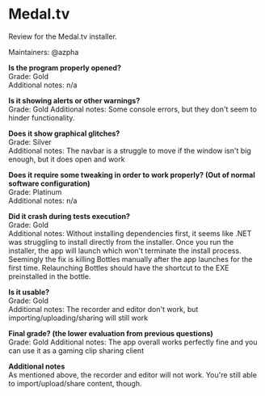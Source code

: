 # Medal.tv
Review for the Medal.tv installer.

Maintainers: @azpha

**Is the program properly opened?**  
Grade: Gold  
Additional notes: n/a

**Is it showing alerts or other warnings?**  
Grade: Gold
Additional notes: Some console errors, but they don't seem to hinder functionality.

**Does it show graphical glitches?**  
Grade: Silver  
Additional notes: The navbar is a struggle to move if the window isn't big enough, but it does open and work

**Does it require some tweaking in order to work properly? (Out of normal software configuration)**  
Grade: Platinum  
Additional notes: n/a

**Did it crash during tests execution?**  
Grade: Gold  
Additional notes: 
Without installing dependencies first, it seems like .NET was struggling to install directly from the installer. 
Once you run the installer, the app will launch which won't terminate the install process. Seemingly the fix is killing Bottles manually after the app launches for the first time.
Relaunching Bottles should have the shortcut to the EXE preinstalled in the bottle.

**Is it usable?**  
Grade: Gold  
Additional notes: The recorder and editor don't work, but importing/uploading/sharing will still work

**Final grade? (the lower evaluation from previous questions)**  
Grade: Gold
Additional notes: The app overall works perfectly fine and you can use it as a gaming clip sharing client

**Additional notes**  
As mentioned above, the recorder and editor will not work. You're still able to import/upload/share content, though.
